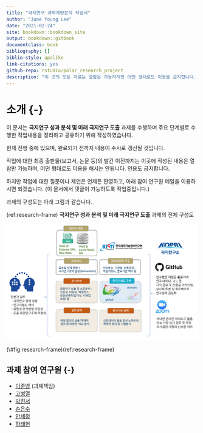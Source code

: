 ```yaml
---
title: "극지연구 과학계량분석 작업서"
author: "June Young Lee"
date: "2021-02-24"
site: bookdown::bookdown_site
output: bookdown::gitbook
documentclass: book
bibliography: []
biblio-style: apalike
link-citations: yes
github-repo: rstudio/polar_research_project
description: "이 곳의 모든 자료는 열람은 가능하지만 어떤 형태로도 이용을 금지합니다. 인용도 불가능합니다."
---
```




# 소개 {-}

이 문서는 **극지연구 성과 분석 및 미래 극지연구 도출** 과제를 수행하며 주요 단계별로 수행한 작업내용을 정리하고 공유하기 위해 작성하였습니다. 

현재 진행 중에 있으며, 완료되기 전까지 내용이 수시로 갱신될 것입니다. 

<div class="rmdwarning">
<p>작업에 대한 최종 출판물(보고서, 논문 등)의 발간 이전까지는 이곳에 작성된 내용은 열람만 가능하며, 어떤 형태로도 이용을 해서는 안됩니다. 인용도 금지합니다.</p>
</div>


하지만 작업에 대한 질문이나 제언은 언제든 환영하고, 아래 참여 연구원 메일을 이용하시면 되겠습니다. (이 문서에서 댓글이 가능하도록 작업중입니다.) 


과제의 구성도는 아래 그림과 같습니다. 

(ref:research-frame) **극지연구 성과 분석 및 미래 극지연구 도출** 과제의 전체 구성도 

<div class="figure">
<img src="image/research_frame.png" alt="(ref:research-frame)" width="1240" />
<p class="caption">(\#fig:research-frame)(ref:research-frame)</p>
</div>

## 과제 참여 연구원 {-}

* [이준영](road2you@kisti.re.kr) (과제책임)
* [고병열](cohby@kisti.re.kr)
* [박진서](jayoujin@kisti.re.kr)
* [손은수](essohn@kisti.re.kr)
* [안세정](sjahn@kisti.re.kr)
* [하태현](taehyunha@kisti.re.kr)

